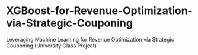# XGBoost-for-Revenue-Optimization-via-Strategic-Couponing
Leveraging Machine Learning for Revenue Optimization via Strategic Couponing (University Class Project)
